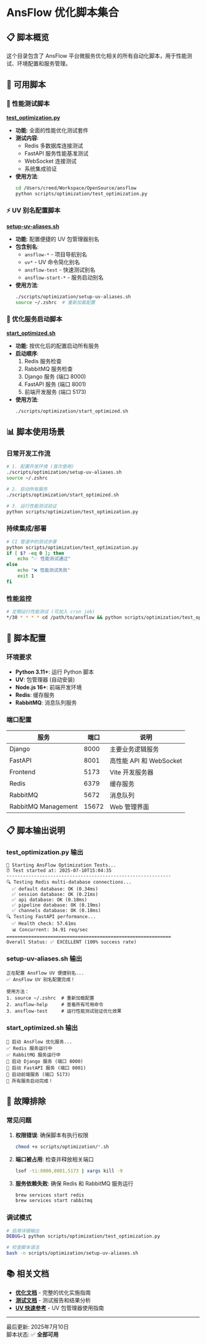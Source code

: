 # AnsFlow 优化脚本集合

## 📋 脚本概览

这个目录包含了 AnsFlow 平台微服务优化相关的所有自动化脚本，用于性能测试、环境配置和服务管理。

## 🚀 可用脚本

### 🧪 性能测试脚本
**[test_optimization.py](./test_optimization.py)**
- **功能**: 全面的性能优化测试套件
- **测试内容**:
  - Redis 多数据库连接测试
  - FastAPI 服务性能基准测试
  - WebSocket 连接测试
  - 系统集成验证
- **使用方法**:
  ```bash
  cd /Users/creed/Workspace/OpenSource/ansflow
  python scripts/optimization/test_optimization.py
  ```

### ⚡ UV 别名配置脚本
**[setup-uv-aliases.sh](./setup-uv-aliases.sh)**
- **功能**: 配置便捷的 UV 包管理器别名
- **包含别名**:
  - `ansflow-*` - 项目导航别名
  - `uv*` - UV 命令简化别名
  - `ansflow-test` - 快速测试别名
  - `ansflow-start-*` - 服务启动别名
- **使用方法**:
  ```bash
  ./scripts/optimization/setup-uv-aliases.sh
  source ~/.zshrc  # 重新加载配置
  ```

### 🔄 优化服务启动脚本
**[start_optimized.sh](./start_optimized.sh)**
- **功能**: 按优化后的配置启动所有服务
- **启动顺序**:
  1. Redis 服务检查
  2. RabbitMQ 服务检查  
  3. Django 服务 (端口 8000)
  4. FastAPI 服务 (端口 8001)
  5. 前端开发服务 (端口 5173)
- **使用方法**:
  ```bash
  ./scripts/optimization/start_optimized.sh
  ```

## 📊 脚本使用场景

### 日常开发工作流
```bash
# 1. 配置开发环境 (首次使用)
./scripts/optimization/setup-uv-aliases.sh
source ~/.zshrc

# 2. 启动所有服务
./scripts/optimization/start_optimized.sh

# 3. 运行性能测试验证
python scripts/optimization/test_optimization.py
```

### 持续集成/部署
```bash
# CI 管道中的测试步骤
python scripts/optimization/test_optimization.py
if [ $? -eq 0 ]; then
    echo "✅ 性能测试通过"
else
    echo "❌ 性能测试失败"
    exit 1
fi
```

### 性能监控
```bash
# 定期运行性能测试 (可加入 cron job)
*/30 * * * * cd /path/to/ansflow && python scripts/optimization/test_optimization.py >> logs/performance.log 2>&1
```

## 🔧 脚本配置

### 环境要求
- **Python 3.11+**: 运行 Python 脚本
- **UV**: 包管理器 (自动安装)
- **Node.js 16+**: 前端开发环境
- **Redis**: 缓存服务
- **RabbitMQ**: 消息队列服务

### 端口配置
| 服务 | 端口 | 说明 |
|------|------|------|
| Django | 8000 | 主要业务逻辑服务 |
| FastAPI | 8001 | 高性能 API 和 WebSocket |
| Frontend | 5173 | Vite 开发服务器 |
| Redis | 6379 | 缓存服务 |
| RabbitMQ | 5672 | 消息队列 |
| RabbitMQ Management | 15672 | Web 管理界面 |

## 📋 脚本输出说明

### test_optimization.py 输出
```
🚀 Starting AnsFlow Optimization Tests...
⏰ Test started at: 2025-07-10T15:04:35
------------------------------------------------------------
🔍 Testing Redis multi-database connections...
  ✅ default database: OK (0.34ms)
  ✅ session database: OK (0.21ms)
  ✅ api database: OK (0.18ms)
  ✅ pipeline database: OK (0.19ms)
  ✅ channels database: OK (0.18ms)
🔍 Testing FastAPI performance...
  ✅ Health check: 57.61ms
  📊 Concurrent: 34.91 req/sec
============================================================
Overall Status: ✅ EXCELLENT (100% success rate)
```

### setup-uv-aliases.sh 输出
```
正在配置 AnsFlow UV 便捷别名...
✅ AnsFlow UV 别名配置完成！

使用方法：
1. source ~/.zshrc  # 重新加载配置
2. ansflow-help     # 查看所有可用命令
3. ansflow-test     # 运行性能测试验证优化效果
```

### start_optimized.sh 输出
```
🚀 启动 AnsFlow 优化服务...
✅ Redis 服务运行中
✅ RabbitMQ 服务运行中
🔄 启动 Django 服务 (端口 8000)
🔄 启动 FastAPI 服务 (端口 8001)
🔄 启动前端服务 (端口 5173)
🎉 所有服务启动完成！
```

## 🐛 故障排除

### 常见问题
1. **权限错误**: 确保脚本有执行权限
   ```bash
   chmod +x scripts/optimization/*.sh
   ```

2. **端口被占用**: 检查并释放相关端口
   ```bash
   lsof -ti:8000,8001,5173 | xargs kill -9
   ```

3. **服务依赖失败**: 确保 Redis 和 RabbitMQ 服务运行
   ```bash
   brew services start redis
   brew services start rabbitmq
   ```

### 调试模式
```bash
# 启用详细输出
DEBUG=1 python scripts/optimization/test_optimization.py

# 检查脚本语法
bash -n scripts/optimization/setup-uv-aliases.sh
```

## 📚 相关文档

- **[优化文档](../../docs/optimization/README.md)** - 完整的优化实施指南
- **[测试文档](../../docs/testing/README.md)** - 测试报告和结果分析
- **[UV 快速参考](../../docs/optimization/UV_QUICK_REFERENCE.md)** - UV 包管理器使用指南

---

最后更新: 2025年7月10日  
脚本状态: ✅ **全部可用**
